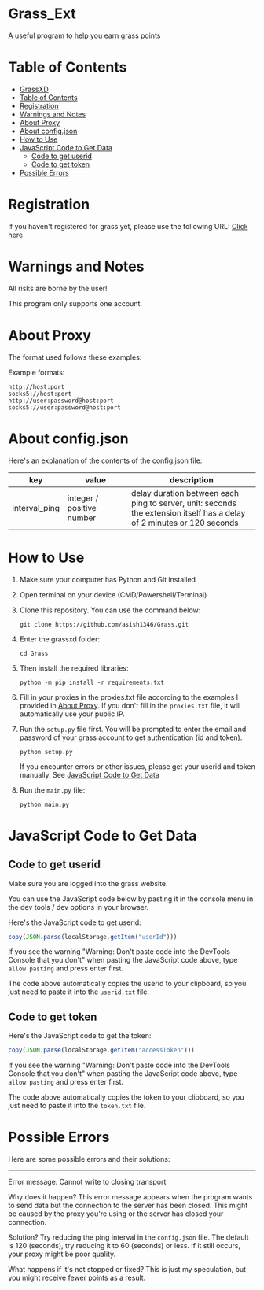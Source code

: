 # Grass_Ext

A useful program to help you earn grass points

# Table of Contents

- [GrassXD](#grassxd)
- [Table of Contents](#table-of-contents)
- [Registration](#registration)
- [Warnings and Notes](#warnings-and-notes)
- [About Proxy](#about-proxy)
- [About config.json](#about-configjson)
- [How to Use](#how-to-use)
- [JavaScript Code to Get Data](#javascript-code-to-get-data)
  - [Code to get userid](#code-to-get-userid)
  - [Code to get token](#code-to-get-token)
- [Possible Errors](#possible-errors)

# Registration

If you haven't registered for grass yet, please use the following URL: [Click here](https://app.getgrass.io/register/?referralCode=DnsuPvOL-xfLiy-)

# Warnings and Notes

All risks are borne by the user!

This program only supports one account.

# About Proxy

The format used follows these examples:

Example formats:
```
http://host:port
socks5://host:port
http://user:password@host:port
socks5://user:password@host:port
```

# About config.json

Here's an explanation of the contents of the config.json file:

| key           | value                     | description                                                                                                                 |
| ------------- | ------------------------- | --------------------------------------------------------------------------------------------------------------------------- |
| interval_ping | integer / positive number | delay duration between each ping to server, unit: seconds <br> the extension itself has a delay of 2 minutes or 120 seconds |

# How to Use

1. Make sure your computer has Python and Git installed
   
2. Open terminal on your device (CMD/Powershell/Terminal)

3. Clone this repository. You can use the command below:
   ```shell
   git clone https://github.com/asish1346/Grass.git
   ```

4. Enter the grassxd folder:
   ```shell
   cd Grass
   ```

5. Then install the required libraries:
   ```shell
   python -m pip install -r requirements.txt
   ```

6. Fill in your proxies in the proxies.txt file according to the examples I provided in [About Proxy](#about-proxy). If you don't fill in the `proxies.txt` file, it will automatically use your public IP.

7. Run the `setup.py` file first. You will be prompted to enter the email and password of your grass account to get authentication (id and token).
   
   ```shell
   python setup.py
   ```

   If you encounter errors or other issues, please get your userid and token manually. See [JavaScript Code to Get Data](#javascript-code-to-get-data)

8. Run the `main.py` file:
   
   ```shell
   python main.py
   ```

# JavaScript Code to Get Data

## Code to get userid

Make sure you are logged into the grass website.

You can use the JavaScript code below by pasting it in the console menu in the dev tools / dev options in your browser.

Here's the JavaScript code to get userid:

```javascript
copy(JSON.parse(localStorage.getItem("userId")))
```

If you see the warning "Warning: Don't paste code into the DevTools Console that you don't" when pasting the JavaScript code above, type `allow pasting` and press enter first.

The code above automatically copies the userid to your clipboard, so you just need to paste it into the `userid.txt` file.

## Code to get token

Here's the JavaScript code to get the token:

```javascript
copy(JSON.parse(localStorage.getItem("accessToken")))
```

If you see the warning "Warning: Don't paste code into the DevTools Console that you don't" when pasting the JavaScript code above, type `allow pasting` and press enter first.

The code above automatically copies the token to your clipboard, so you just need to paste it into the `token.txt` file.

# Possible Errors

Here are some possible errors and their solutions:

---
Error message: Cannot write to closing transport

Why does it happen? This error message appears when the program wants to send data but the connection to the server has been closed. This might be caused by the proxy you're using or the server has closed your connection.

Solution? Try reducing the ping interval in the `config.json` file. The default is 120 (seconds), try reducing it to 60 (seconds) or less. If it still occurs, your proxy might be poor quality.

What happens if it's not stopped or fixed? This is just my speculation, but you might receive fewer points as a result.
